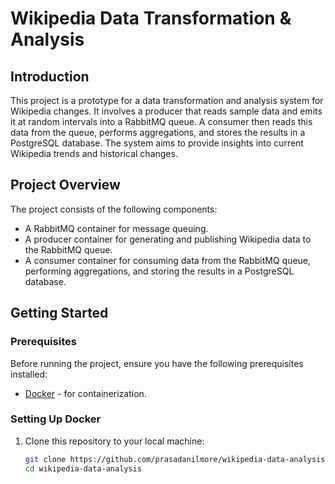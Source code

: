 # Wikipedia Data Transformation & Analysis

## Introduction

This project is a prototype for a data transformation and analysis system for Wikipedia changes. It involves a producer that reads sample data and emits it at random intervals into a RabbitMQ queue. A consumer then reads this data from the queue, performs aggregations, and stores the results in a PostgreSQL database. The system aims to provide insights into current Wikipedia trends and historical changes.

## Project Overview

The project consists of the following components:

- A RabbitMQ container for message queuing.
- A producer container for generating and publishing Wikipedia data to the RabbitMQ queue.
- A consumer container for consuming data from the RabbitMQ queue, performing aggregations, and storing the results in a PostgreSQL database.

## Getting Started

### Prerequisites

Before running the project, ensure you have the following prerequisites installed:

- [Docker](https://www.docker.com/get-started) - for containerization.

### Setting Up Docker

1. Clone this repository to your local machine:

   ```bash
   git clone https://github.com/prasadanilmore/wikipedia-data-analysis.git
   cd wikipedia-data-analysis

